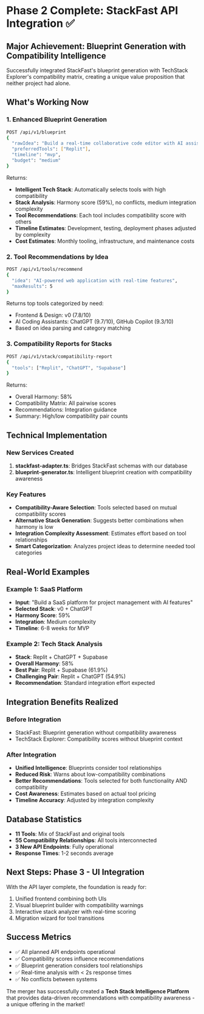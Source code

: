 # Phase 2 Complete: StackFast API Integration ✅

## Major Achievement: Blueprint Generation with Compatibility Intelligence

Successfully integrated StackFast's blueprint generation with TechStack Explorer's compatibility matrix, creating a unique value proposition that neither project had alone.

## What's Working Now

### 1. Enhanced Blueprint Generation
```bash
POST /api/v1/blueprint
{
  "rawIdea": "Build a real-time collaborative code editor with AI assistance",
  "preferredTools": ["Replit"],
  "timeline": "mvp",
  "budget": "medium"
}
```

Returns:
- **Intelligent Tech Stack**: Automatically selects tools with high compatibility
- **Stack Analysis**: Harmony score (59%), no conflicts, medium integration complexity
- **Tool Recommendations**: Each tool includes compatibility score with others
- **Timeline Estimates**: Development, testing, deployment phases adjusted by complexity
- **Cost Estimates**: Monthly tooling, infrastructure, and maintenance costs

### 2. Tool Recommendations by Idea
```bash
POST /api/v1/tools/recommend
{
  "idea": "AI-powered web application with real-time features",
  "maxResults": 5
}
```

Returns top tools categorized by need:
- Frontend & Design: v0 (7.8/10)
- AI Coding Assistants: ChatGPT (9.7/10), GitHub Copilot (9.3/10)
- Based on idea parsing and category matching

### 3. Compatibility Reports for Stacks
```bash
POST /api/v1/stack/compatibility-report
{
  "tools": ["Replit", "ChatGPT", "Supabase"]
}
```

Returns:
- Overall Harmony: 58%
- Compatibility Matrix: All pairwise scores
- Recommendations: Integration guidance
- Summary: High/low compatibility pair counts

## Technical Implementation

### New Services Created
1. **stackfast-adapter.ts**: Bridges StackFast schemas with our database
2. **blueprint-generator.ts**: Intelligent blueprint creation with compatibility awareness

### Key Features
- **Compatibility-Aware Selection**: Tools selected based on mutual compatibility scores
- **Alternative Stack Generation**: Suggests better combinations when harmony is low
- **Integration Complexity Assessment**: Estimates effort based on tool relationships
- **Smart Categorization**: Analyzes project ideas to determine needed tool categories

## Real-World Examples

### Example 1: SaaS Platform
- **Input**: "Build a SaaS platform for project management with AI features"
- **Selected Stack**: v0 + ChatGPT
- **Harmony Score**: 59%
- **Integration**: Medium complexity
- **Timeline**: 6-8 weeks for MVP

### Example 2: Tech Stack Analysis
- **Stack**: Replit + ChatGPT + Supabase
- **Overall Harmony**: 58%
- **Best Pair**: Replit + Supabase (61.9%)
- **Challenging Pair**: Replit + ChatGPT (54.9%)
- **Recommendation**: Standard integration effort expected

## Integration Benefits Realized

### Before Integration
- StackFast: Blueprint generation without compatibility awareness
- TechStack Explorer: Compatibility scores without blueprint context

### After Integration
- **Unified Intelligence**: Blueprints consider tool relationships
- **Reduced Risk**: Warns about low-compatibility combinations
- **Better Recommendations**: Tools selected for both functionality AND compatibility
- **Cost Awareness**: Estimates based on actual tool pricing
- **Timeline Accuracy**: Adjusted by integration complexity

## Database Statistics
- **11 Tools**: Mix of StackFast and original tools
- **55 Compatibility Relationships**: All tools interconnected
- **3 New API Endpoints**: Fully operational
- **Response Times**: 1-2 seconds average

## Next Steps: Phase 3 - UI Integration

With the API layer complete, the foundation is ready for:
1. Unified frontend combining both UIs
2. Visual blueprint builder with compatibility warnings
3. Interactive stack analyzer with real-time scoring
4. Migration wizard for tool transitions

## Success Metrics
- ✅ All planned API endpoints operational
- ✅ Compatibility scores influence recommendations
- ✅ Blueprint generation considers tool relationships
- ✅ Real-time analysis with < 2s response times
- ✅ No conflicts between systems

The merger has successfully created a **Tech Stack Intelligence Platform** that provides data-driven recommendations with compatibility awareness - a unique offering in the market!